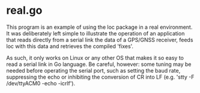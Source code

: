 # real.go

This program is an example of using the loc package in a real environment.
It was deliberately left simple to illustrate the operation of an application that reads directly from a serial link the data of a GPS/GNSS receiver, feeds loc with this data and retrieves the compiled 'fixes'.

As such, it only works on Linux or any other OS that makes it so easy to read a serial link in Go language.
Be careful, however: some tuning may be needed before operating the serial port, such as setting the baud rate, suppressing the echo or inhibiting the conversion of CR into LF (e.g. 'stty -F /dev/ttyACM0 -echo -icrlf').
